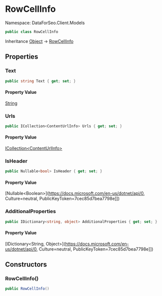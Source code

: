 # RowCellInfo

Namespace: DataForSeo.Client.Models

```csharp
public class RowCellInfo
```

Inheritance [Object](https://docs.microsoft.com/en-us/dotnet/api/Object) → [RowCellInfo](./RowCellInfo.md)

## Properties

### **Text**

```csharp
public string Text { get; set; }
```

#### Property Value

[String](https://docs.microsoft.com/en-us/dotnet/api/String)<br>

### **Urls**

```csharp
public ICollection<ContentUrlInfo> Urls { get; set; }
```

#### Property Value

[ICollection&lt;ContentUrlInfo&gt;](./ContentUrlInfo.md)<br>

### **IsHeader**

```csharp
public Nullable<bool> IsHeader { get; set; }
```

#### Property Value

[Nullable&lt;Boolean&gt;](https://docs.microsoft.com/en-us/dotnet/api/0, Culture=neutral, PublicKeyToken=7cec85d7bea7798e]])<br>

### **AdditionalProperties**

```csharp
public IDictionary<string, object> AdditionalProperties { get; set; }
```

#### Property Value

[IDictionary&lt;String, Object&gt;](https://docs.microsoft.com/en-us/dotnet/api/0, Culture=neutral, PublicKeyToken=7cec85d7bea7798e]])<br>

## Constructors

### **RowCellInfo()**

```csharp
public RowCellInfo()
```
